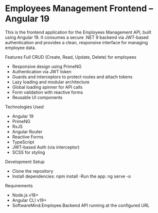 # Employees Management Frontend – Angular 19

This is the frontend application for the Employees Management API, built using Angular 19. It consumes a secure .NET 9 backend via JWT-based authentication and provides a clean, responsive interface for managing employee data.


Features
Full CRUD (Create, Read, Update, Delete) for employees
- Responsive design using PrimeNG
- Authentication via JWT token
- Guards and interceptors to protect routes and attach tokens
- Lazy loading and modular architecture
- Global loading spinner for API calls
- Form validation with reactive forms
- Reusable UI components

Technologies Used
- Angular 19
- PrimeNG
- RxJS
- Angular Router
- Reactive Forms
- TypeScript
- JWT-based Auth (via interceptor)
- SCSS for styling


Development Setup
- Clone the repository
- Install dependencies:
  npm install
-Run the app:
  ng serve -o
  
Requirements
- Node.js v18+
- Angular CLI v19+
- SoftwareMind.Employee.Backend API running at the configured URL
